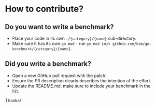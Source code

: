 # How to contribute?

## Do you want to write a benchmark?

* Place your code in its own `./{category}/{name}` sub-directory.
* Make sure it has its own `go.mod` - run `go mod init github.com/bsm/go-benchmark/{category}/{name}`.

## Did you write a benchmark?

* Open a new GitHub pull request with the patch.
* Ensure the PR description clearly describes the intention of the effort.
* Update the README.md, make sure to include your benchmark in the list.

Thanks!
